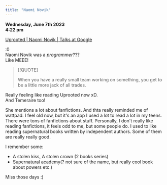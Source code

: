 ```yaml
---
title: "Naomi Novik"
---
```

**Wednesday, June 7th 2023**  
**4:22 pm**  

[Uprooted | Naomi Novik | Talks at Google](https://youtu.be/pq0Iez5Jozc)

:0  
Naomi Novik was a *programmer*???  
Like MEEE!  


> [!QUOTE] 
> 
> When you have a really small team working on something, you get to be a little more jack of all trades.

Really feeling like reading Uprooted now xD.  
And Temeraire too!   

She mentions a lot about fanfictions. And thta really reminded me of wattpad. I feel old now, but it's an app I used a lot to read a lot in my teens. There were tons of fanfictions about stuff. Personally, I don't really like reading fanfictions, it feels odd to me, but some people do. I used to like reading supernatural books written by independent authors. Some of them are really really good.

I remember some:
- A stolen kiss, A stolen crown (2 books series)
- Supernatural academy(? not sure of the name, but really cool book about powers etc.)

Miss those days :)

